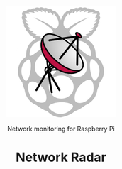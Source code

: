 <p align="center">
  <img width="250px" src="./assets/logo.png">
  <p align="center">Network monitoring for Raspberry Pi</p>
  <h1 align="center">Network Radar</h1>
</p>
